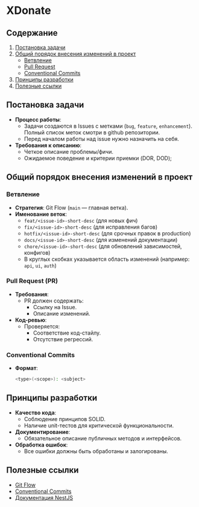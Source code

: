 # XDonate

<!-- Приложение для сбора донатов -->

## Содержание

1. [Постановка задачи](#постановка-задачи)
2. [Общий порядок внесения изменений в проект](#общий-порядок-внесения-изменений-в-проект)
   - [Ветвление](#ветвление)
   - [Pull Request](#pull-request)
   - [Conventional Commits](#сonventional-сommits)
3. [Принципы разработки](#принципы-разработки)
4. [Полезные ссылки](#полезные-ссылки)

## Постановка задачи

- **Процесс работы**:
  - Задачи создаются в Issues с метками (`bug`, `feature`, `enhancement`). Полный список меток смотри в github репозитории.
  - Перед началом работы над issue нужно назначить на себя.
- **Требования к описанию**:
  - Четкое описание проблемы/фичи.
  - Ожидаемое поведение и критерии приемки (DOR, DOD);

## Общий порядок внесения изменений в проект

### Ветвление

- **Стратегия**: Git Flow (`main` — главная ветка).
- **Именование веток**:
  - `feat/<issue-id>-short-desc` (для новых фич)
  - `fix/<issue-id>-short-desc` (для исправления багов)
  - `hotfix/<issue-id>-short-desc` (для срочных правок в production)
  - `docs/<issue-id>-short-desc` (для изменений документации)
  - `chore/<issue-id>-short-desc` (для обновлений зависимостей, конфигов)
  - В круглых скобках указывается область изменений (например: `api`, `ui`, `auth`)

### Pull Request (PR)

- **Требования**:
  - PR должен содержать:
    - Ссылку на Issue.
    - Описание изменений.
- **Код-ревью**:
  - Проверяется:
    - Соответствие код-стайлу.
    - Отсутствие регрессий.

### Conventional Commits

- **Формат**:
  ```bash
  <type>(<scope>): <subject>
  ```

## Принципы разработки

- **Качество кода**:
  - Соблюдение принципов SOLID.
  - Наличие unit-тестов для критической функциональности.
- **Документирование**:
  - Обязательное описание публичных методов и интерфейсов.
- **Обработка ошибок**:
  - Все ошибки должны быть обработаны и залогированы.

## Полезные ссылки

- [Git Flow](https://www.atlassian.com/git/tutorials/comparing-workflows/gitflow-workflow)
- [Conventional Commits](https://www.conventionalcommits.org/)
- [Документация NestJS](https://docs.nestjs.com/)
